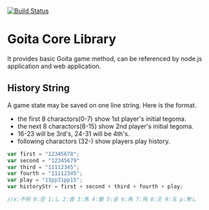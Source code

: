 [![Build Status](https://travis-ci.org/Goita/goita-core-js.svg?branch=master)](https://travis-ci.org/Goita/goita-core-js)

# Goita Core Library

It provides basic Goita game method, can be referenced by node.js application and web application.

## History String

A game state may be saved on one line string. Here is the format.

- the first 8 charactors(0-7) show 1st player's initial tegoma.
- the next 8 charactors(8-15) show 2nd player's initial tegoma.
- 16-23 will be 3rd's, 24-31 will be 4th's.
- following charactors (32-) show players play history.

```javascript
var first = "12345678";
var second = "12345679"
var third = "11112345";
var fourth = "11112345";
var play = "13pp31pp15";
var historyStr = first + second + third + fourth + play; 

//x:不明 0:空 1:し 2:香 3:馬 4:銀 5:金 6:角 7:飛 8:王 9:玉 p:無し
```
